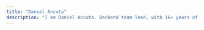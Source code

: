 ```yaml
---
title: "Daniel Ancuta"
description: "I am Daniel Ancuta. Backend team lead, with 16+ years of hands-on experience with modern technologies, as well as 4+ years of experience in leading of development teams. Let us get in touch!"
---
```

